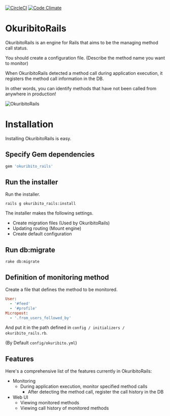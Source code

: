 [![CircleCI](https://circleci.com/gh/muramurasan/okuribito_rails.svg?style=svg)](https://circleci.com/gh/muramurasan/okuribito_rails)
[![Code Climate](https://codeclimate.com/github/muramurasan/okuribito_rails.png)](https://codeclimate.com/github/muramurasan/okuribito_rails)

# OkuribitoRails

OkuribitoRails is an engine for Rails that aims to be the managing method call status.

You should create a configuration file. (Describe the method name you want to monitor)

When OkuribitoRails detected a method call during application execution, it registers the method call information in the DB.

In other words, you can identify methods that have not been called from anywhere in production!

![OkuribitoRails](https://raw.githubusercontent.com/muramurasan/okuribito_rails/master/doc/sample.png)

# Installation

Installing OkuribitoRails is easy.

## Specify Gem dependencies

```ruby
gem 'okuribito_rails'
```

## Run the installer

Run the installer.

```shell
rails g okuribito_rails:install
```

The installer makes the following settings.

- Create migration files (Used by OkuribitoRails)
- Updating routing (Mount engine)
- Create default configuration

## Run db:migrate

```shell
rake db:migrate
```

## Definition of monitoring method

Create a file that defines the method to be monitored.

```ruby
User:
  - '#feed'
  - '#profile'
Micropost:
  - '.from_users_followed_by'
```

And put it in the path defined in `config / initializers / okuribito_rails.rb`.

(By Default `config/okuribito.yml`)

## Features

Here's a comprehensive list of the features currently in OkuribitoRails:

* Monitoring
  * During application execution, monitor specified method calls
    * After detecting the method call, register the call history in the DB
* Web UI
  * Viewing monitored methods
  * Viewing call history of monitored methods
